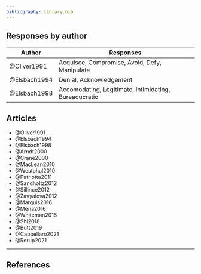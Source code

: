 ```yaml
---
bibliography: library.bib
---
```


## Responses by author

Author          | Responses
---             | ---
@Oliver1991     | Acquisce, Compromise, Avoid, Defy, Manipulate
@Elsbach1994    | Denial, Acknowledgement
@Elsbach1998    | Accomodating, Legitimate, Intimidating, Bureacucratic


## Articles

* @Oliver1991
* @Elsbach1994
* @Elsbach1998
* @Arndt2000
* @Crane2000
* @MacLean2010
* @Westphal2010
* @Patriotta2011
* @Sandholtz2012
* @Sillince2012
* @Zavyalova2012
* @Marquis2016
* @Mena2016
* @Whiteman2016
* @Shi2018
* @Butt2019
* @Cappellaro2021
* @Rerup2021

---

## References